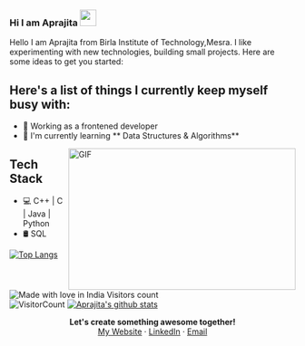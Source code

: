 ### Hi I am Aprajita <img src="https://github.com/TheDudeThatCode/TheDudeThatCode/blob/master/Assets/Hi.gif" width="29px">

Hello I am Aprajita from Birla Institute of Technology,Mesra. I like experimenting with new technologies, building small projects.
Here are some ideas to get you started:
## Here's a list of things I currently keep myself busy with:
* 🌱 Working as a frontened developer  
* 💼 I'm currently learning ** Data Structures & Algorithms**
<img align="right" height="250" width="400" alt="GIF" src="https://miro.medium.com/max/1360/1*IRGHmiGsa16stedQvIaZfw.gif" />


## Tech Stack
* 💻 C++ | C | Java |  Python 
* 🛢️  SQL   

[![Top Langs](https://github-readme-stats.vercel.app/api/top-langs/?username=aprajita479&hide_langs_below=1)](https://github.com/aprajita479/github-readme-stats)

<!---[![ReadMe Card](https://github-readme-stats.vercel.app/api/pin/?username=aprajita479&repo=github-readme-stats)](https://github.com/aprajita479/github-readme-stats)
<!--![Aprajita's github stats](https://github-readme-stats.vercel.app/api?username=aprajita479&hide=["contribs","prs"])
![Aprajita's github stats](https://github-readme-stats.vercel.app/api?username=aprajita479&show_icons=true)
![Aprajita's github stats](https://github-readme-stats.vercel.app/api?username=aprajita479&show_icons=true&theme=radical)
<a href="https://github.com/aprajita479/github-readme-stats">
  <img align="left" src="https://github-readme-stats.vercel.app/api/pin/?username=aprajita479&repo=github-readme-stats" />
</a>
<a href="https://github.com/aprajita479/convoychat">
  <img align="left" src="https://github-readme-stats.vercel.app/api/pin/?username=aprajita479&repo=convoychat" />
</a>     --->
![Made with love in India](https://madewithlove.now.sh/in?heart=true&template=for-the-badge)
Visitors count    
![VisitorCount](https://profile-counter.glitch.me/Aprajita479/count.svg)
[![Aprajita's github stats](https://github-readme-stats.vercel.app/api?username=aprajita479)](https://github.com/aprajita479/github-readme-stats)
<p align=center>
<b>Let's create something awesome together!</b> <br>
<a href="http://aprajita479.github.io/">My Website</a> · <a href="https://www.linkedin.com/in/aprajita-kumari-6b1b571b0/">LinkedIn</a> · <a href="aprajitakumari479@gmail.com">Email</a> 
</p>
